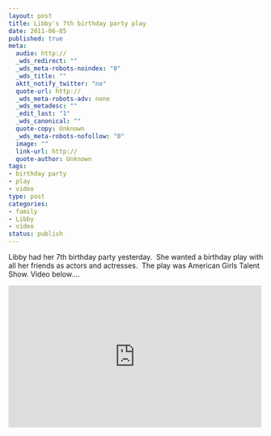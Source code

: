 ```yaml
--- 
layout: post
title: Libby's 7th birthday party play
date: 2011-06-05
published: true
meta: 
  audio: http://
  _wds_redirect: ""
  _wds_meta-robots-noindex: "0"
  _wds_title: ""
  aktt_notify_twitter: "no"
  quote-url: http://
  _wds_meta-robots-adv: none
  _wds_metadesc: ""
  _edit_last: "1"
  _wds_canonical: ""
  quote-copy: Unknown
  _wds_meta-robots-nofollow: "0"
  image: ""
  link-url: http://
  quote-author: Unknown
tags: 
- birthday party
- play
- video
type: post
categories: 
- family
- Libby
- video
status: publish
---
```

Libby had her 7th birthday party yesterday.  She wanted a birthday play with all her friends as actors and actresses.  The play was American Girls Talent Show.  Video below....

<iframe src="http://player.vimeo.com/video/24687133?title=0&amp;byline=0&amp;color=0" frameborder="0" height="281" width="500"></iframe>

